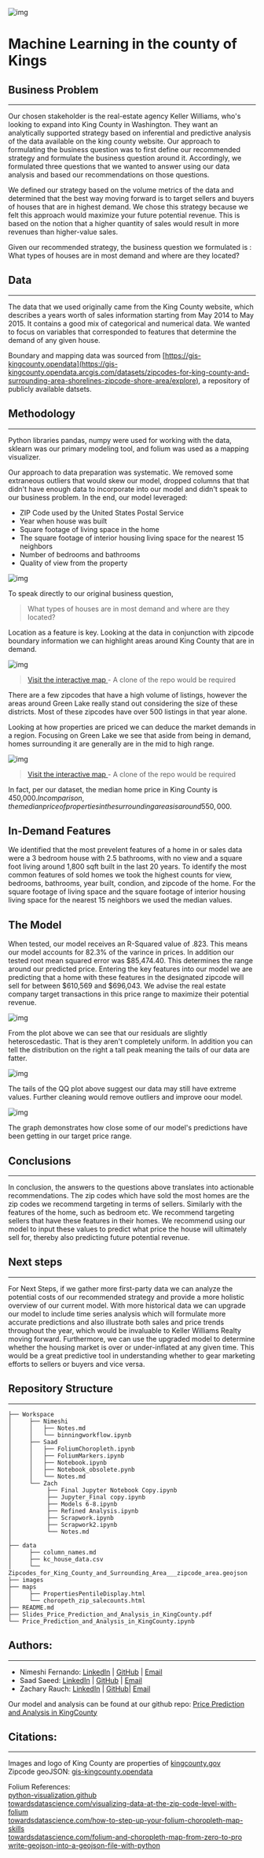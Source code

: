 ![img](./images/SplashHeader.jpg)
# Machine Learning in the county of Kings




## Business Problem
---
Our chosen stakeholder is the real-estate agency Keller Williams, who's looking to expand into King County in Washington. They want an analytically supported strategy based on inferential and predictive analysis of the data available on the king county website. Our approach to formulating the business question was to first define our recommended strategy and formulate the business question around it. Accordingly, we formulated three questions that we wanted to answer using our data analysis and based our recommendations on those questions.

We defined our strategy based on the volume metrics of the data and determined that the best way moving forward is to target sellers and buyers of houses that are in highest demand. We chose this strategy because we felt this approach would maximize your future potential revenue. This is based on the notion that a higher quantity of sales would result in more revenues than higher-value sales.

Given our recommended strategy, the business question we formulated is :
What types of houses are in most demand and where are they located?

## Data
---
The data that we used originally came from the King County website, which describes a years worth of sales information starting from May 2014 to May 2015. It contains a good mix of categorical and numerical data. We wanted to focus on variables that corresponded to features that determine the demand of any given house.

Boundary and mapping data was sourced from [https://gis-kingcounty.opendata](https://gis-kingcounty.opendata.arcgis.com/datasets/zipcodes-for-king-county-and-surrounding-area-shorelines-zipcode-shore-area/explore), a repository of publicly available datsets.


## Methodology
---
Python libraries pandas, numpy were used for working with the data, sklearn was our primary modeling tool, and folium was used as a mapping visualizer.

Our approach to data preparation was systematic. We removed some extraneous outliers that would skew our model, dropped columns that that didn't have enough data to incorporate into our model and didn't speak to our business problem. In the end, our model leveraged:
-   ZIP Code used by the United States Postal Service
-   Year when house was built
-   Square footage of living space in the home
-   The square footage of interior housing living space for the nearest 15 neighbors
-   Number of bedrooms and bathrooms
-   Quality of view from the property

![img](./images/Corelation%20Heatmap.png)

To speak directly to our original business question, 

>What types of houses are in most demand and where are they located?

Location as a feature is key. Looking at the data in conjunction with zipcode boundary information we can highlight areas around King County that are in demand.

![img](./images/chloro_salescount.png)

>[Visit the interactive map
](maps/choropeth_zip_salecounts.html) - A clone of the repo would be required

There are a few zipcodes that have a high volume of listings, however the areas around Green Lake really stand out considering the size of these districts. Most of these zipcodes have over 500 listings in that year alone.


Looking at how properties are priced we can deduce the market demands in a region. Focusing on Green Lake we see that aside from being in demand, homes surrounding it are generally are in the mid to high range.

![img](./images/PropertiesPentileDisplay_Tall.png)

>[Visit the interactive map
](maps/PropertiesPentileDisplay.html) - A clone of the repo would be required

In fact, per our dataset, the median home price in King County is 450,000$. In comparison, the median price of properties in the surrounding areas is around 550,000$.

## In-Demand Features

We identified that the most prevelent features of a home in or sales data were a 3 bedroom house with 2.5 bathrooms, with no view and a square foot living around 1,800 sqft built in the last 20 years. To identify the most common features of sold homes we took the highest counts for view, bedrooms, bathrooms, year built, condion, and zipcode of the home. For the square footage of living space and the square footage of interior housing living space for the nearest 15 neighbors we used the median values.



## The Model
When tested, our model receives an R-Squared value of .823. This means our model accounts for 82.3% of the varince in prices. In addition our tested root mean squared error was $85,474.40. This determines the range around our predicted price. Entering the key features into our model we are predicting that a home with these features in the designated zipcode will sell for between $610,569 and $696,043. We advise the real estate company target transactions in this price range to maximize their potential revenue. 

![img](./images/ResidualsPlotforLinearRegressionModel7b.jpg)

From the plot above we can see that our residuals are slightly heteroscedastic. That is they aren't completely uniform. In addition you can tell the distribution on the right a tall peak meaning the tails of our data are fatter. 

![img](./images/QQPlotModel7b.jpg)

The tails of the QQ plot above suggest our data may still have extreme values. Further cleaning would remove outliers and improve oour model. 

![img](./images/price_vs_preds.jpg)

The graph demonstrates how close some of our model's predictions have been getting in our target price range. 





## Conclusions
---
In conclusion, the answers to the questions above translates into actionable recommendations. The zip codes which have sold the most homes are the zip codes we recommend targeting in terms of sellers. Similarly with the features of the home, such as bedroom etc. We recommend targeting sellers that have these features in their homes. We recommend using our model to input these values to predict what price the house will ultimately sell for, thereby also predicting future potential revenue.

## Next steps
---
For Next Steps, if we gather more first-party data we can analyze the potential costs of our recommended strategy and provide a more holistic overview of our current model. With more historical data we can upgrade our model to include time series analysis which will formulate more accurate predictions and also illustrate both sales and price trends throughout the year, which would be invaluable to Keller Williams Realty moving forward. Furthermore, we can use the upgraded model to determine whether the housing market is over or under-inflated at any given time. This would be a great predictive tool in understanding whether to gear marketing efforts to sellers or buyers and vice versa.

## Repository Structure
---
```
├── Workspace  
│     ├── Nimeshi
│     │   ├── Notes.md
│     │   └── binningworkflow.ipynb
│     ├── Saad
│     │   ├── FoliumChoropleth.ipynb
│     │   ├── FoliumMarkers.ipynb
│     │   ├── Notebook.ipynb
│     │   ├── Notebook_obsolete.pynb
│     │   └── Notes.md
│     └── Zach
│          ├── Final Jupyter Notebook Copy.ipynb
│          ├── Jupyter_Final copy.ipynb
│          ├── Models 6-8.ipynb
│          ├── Refined Analysis.ipynb
│          ├── Scrapwork.ipynb
│          ├── Scrapwork2.ipynb
│          └── Notes.md
│
├── data
│     ├── column_names.md
│     ├── kc_house_data.csv
│     └── Zipcodes_for_King_County_and_Surrounding_Area___zipcode_area.geojson
├── images
├── maps
│     ├── PropertiesPentileDisplay.html
│     └── choropeth_zip_salecounts.html
├── README.md
├── Slides_Price_Prediction_and_Analysis_in_KingCounty.pdf
└── Price_Prediction_and_Analysis_in_KingCounty.ipynb
```


## Authors:
---
- Nimeshi Fernando: 
[LinkedIn](https://www.linkedin.com/in/nimeshi-fernando2019/) |
[GitHub](https://github.com/nishlikefish) |
[Email](nimeshilfernando@gmail.com)
- Saad Saeed: 
[LinkedIn](https://www.linkedin.com/in/saadsaeed85/) |
[GitHub](https://github.com/ssaeed85) |
[Email](mailto:saadsaeed85@gmail.com)
- Zachary Rauch: 
[LinkedIn](https://www.linkedin.com/in/zach-rauch/) |
[GitHub](https://github.com/ZachRauch)|
[Email](zach.rauch0@gmail.com)

Our model and analysis can be found at our github repo: [Price Prediction and Analysis in KingCounty](https://github.com/ssaeed85/dsc-ph2-KingsCountyRealEstate)

## Citations:
---
Images and logo of King County are properties of [kingcounty.gov](https://kingcounty.gov/) \
Zipcode geoJSON: [gis-kingcounty.opendata](https://gis-kingcounty.opendata.arcgis.com/datasets/zipcodes-for-king-county-and-surrounding-area-shorelines-zipcode-shore-area/explore) 

Folium References:\
[python-visualization.github](https://python-visualization.github.io/folium/quickstart.html) \
[towardsdatascience.com/visualizing-data-at-the-zip-code-level-with-folium](https://towardsdatascience.com/visualizing-data-at-the-zip-code-level-with-folium-d07ac983db20) \
[towardsdatascience.com/how-to-step-up-your-folium-choropleth-map-skills](https://towardsdatascience.com/how-to-step-up-your-folium-choropleth-map-skills-17cf6de7c6fe) \
[towardsdatascience.com/folium-and-choropleth-map-from-zero-to-pro](https://towardsdatascience.com/folium-and-choropleth-map-from-zero-to-pro-6127f9e68564) \
[write-geojson-into-a-geojson-file-with-python](https://gis.stackexchange.com/questions/130963/write-geojson-into-a-geojson-file-with-python) 
